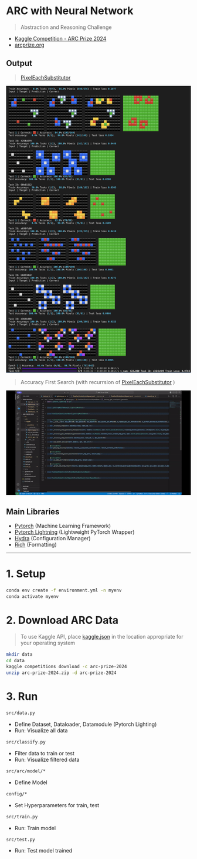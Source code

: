 # ARC with Neural Network

> Abstraction and Reasoning Challenge

- [Kaggle Competition - ARC Prize 2024](https://www.kaggle.com/competitions/arc-prize-2024/data
)
- [arcprize.org](https://arcprize.org/)

## Output
> [PixelEachSubstitutor](https://raw.githubusercontent.com/star14ms/ARC-with-Neural-Network/main/output/images/PixelEachSubstitutor.3_depth.gv.png)


![](./output/images/PixelEachSubstitutor.png)

> Accuracy First Search (with recurrsion of [PixelEachSubstitutor](https://raw.githubusercontent.com/star14ms/ARC-with-Neural-Network/main/output/images/PixelEachSubstitutor.3_depth.gv.png)
)

![](./output/images/Accuracy_First_Search.gif)

## Main Libraries
- [Pytorch](https://pytorch.org/tutorials/) (Machine Learning Framework)
- [Pytorch Lightning](https://lightning.ai/docs/pytorch/stable/) (Lightweight PyTorch Wrapper)
- [Hydra](https://hydra.cc/docs/intro/) (Configuration Manager)
- [Rich](https://github.com/Textualize/rich) (Formatting)

---

# 1. Setup

```zsh
conda env create -f environment.yml -n myenv
conda activate myenv
```

# 2. Download ARC Data

> To use Kaggle API, place [kaggle.json](https://github.com/Kaggle/kaggle-api/blob/main/docs/README.md#api-credentials) in the location appropriate for your operating system

```zsh
mkdir data
cd data
kaggle competitions download -c arc-prize-2024
unzip arc-prize-2024.zip -d arc-prize-2024
```

# 3. Run
```zsh
src/data.py 
```
- Define Dataset, Dataloader, Datamodule (Pytorch Lighting)
- Run: Visualize all data

```zsh
src/classify.py
```
- Filter data to train or test
- Run: Visualize filtered data

```zsh
src/arc/model/*
```
- Define Model

```zsh
config/*
```
- Set Hyperparameters for train, test

```zsh
src/train.py
```
- Run: Train model

```zsh
src/test.py
```
- Run: Test model trained
